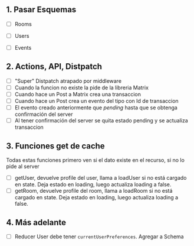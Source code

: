 ## 1. Pasar Esquemas

- [ ] Rooms
- [ ] Users
- [ ] Events



## 2. Actions, API, Distpatch

- [ ] "Super" Distpatch atrapado por middleware
- [ ] Cuando la funcion no existe la pide de la libreria Matrix
- [ ] Cuando hace un Post a Matrix crea una transaccion
- [ ] Cuando hace un Post crea un evento del tipo con Id de transaccion
- [ ] El evento creado anteriormente que _pending_ hasta que se obtenga confirmación del server
- [ ] Al tener confirmación del server se quita estado pending y se actualiza transaccion

## 3. Funciones get de cache
Todas estas funciones primero ven si el dato existe en el recurso, si no lo pide al server

- [ ] getUser, devuelve profile del user, llama a loadUser si no está cargado en state. Deja estado en loading,  luego actualiza loading a false.
- [ ] getRoom, devuelve profile del room, llama a loadRoom si no está cargado en state. Deja estado en loading, luego actualiza loading a false.

## 4. Más adelante
- [ ] Reducer User debe tener `currentUserPreferences`. Agregar a Schema